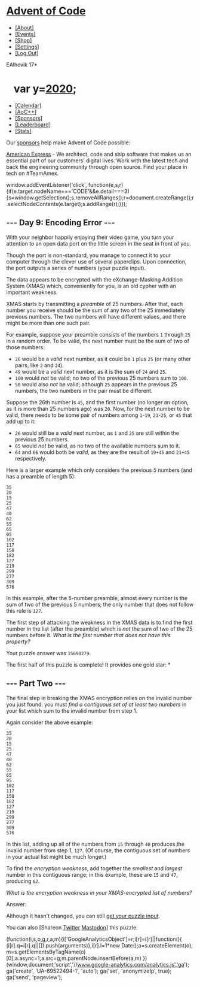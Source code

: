 [Advent of Code](/)
===================

*   [\[About\]](/2020/about)
*   [\[Events\]](/2020/events)
*   [\[Shop\]](https://teespring.com/stores/advent-of-code)
*   [\[Settings\]](/2020/settings)
*   [\[Log Out\]](/2020/auth/logout)

EAlhovik 17\*

   var y=[2020](/2020);
=======================

*   [\[Calendar\]](/2020)
*   [\[AoC++\]](/2020/support)
*   [\[Sponsors\]](/2020/sponsors)
*   [\[Leaderboard\]](/2020/leaderboard)
*   [\[Stats\]](/2020/stats)

Our [sponsors](/2020/sponsors) help make Advent of Code possible:

[American Express](https://jobs.americanexpress.com/technology) - We architect, code and ship software that makes us an essential part of our customers’ digital lives. Work with the latest tech and back the engineering community through open source. Find your place in tech on #TeamAmex.

window.addEventListener('click', function(e,s,r){if(e.target.nodeName==='CODE'&&e.detail===3){s=window.getSelection();s.removeAllRanges();r=document.createRange();r.selectNodeContents(e.target);s.addRange(r);}});

\--- Day 9: Encoding Error ---
------------------------------

With your neighbor happily enjoying their video game, you turn your attention to an open data port on the little screen in the seat in front of you.

Though the port is non-standard, you manage to connect it to your computer through the clever use of several paperclips. Upon connection, the port outputs a series of numbers (your puzzle input).

The data appears to be encrypted with the eXchange-Masking Addition System (XMAS) which, conveniently for you, is an old cypher with an important weakness.

XMAS starts by transmitting a _preamble_ of 25 numbers. After that, each number you receive should be the sum of any two of the 25 immediately previous numbers. The two numbers will have different values, and there might be more than one such pair.

For example, suppose your preamble consists of the numbers `1` through `25` in a random order. To be valid, the next number must be the sum of two of those numbers:

*   `26` would be a _valid_ next number, as it could be `1` plus `25` (or many other pairs, like `2` and `24`).
*   `49` would be a _valid_ next number, as it is the sum of `24` and `25`.
*   `100` would _not_ be valid; no two of the previous 25 numbers sum to `100`.
*   `50` would also _not_ be valid; although `25` appears in the previous 25 numbers, the two numbers in the pair must be different.

Suppose the 26th number is `45`, and the first number (no longer an option, as it is more than 25 numbers ago) was `20`. Now, for the next number to be valid, there needs to be some pair of numbers among `1`\-`19`, `21`\-`25`, or `45` that add up to it:

*   `26` would still be a _valid_ next number, as `1` and `25` are still within the previous 25 numbers.
*   `65` would _not_ be valid, as no two of the available numbers sum to it.
*   `64` and `66` would both be _valid_, as they are the result of `19+45` and `21+45` respectively.

Here is a larger example which only considers the previous _5_ numbers (and has a preamble of length 5):

    35
    20
    15
    25
    47
    40
    62
    55
    65
    95
    102
    117
    150
    182
    127
    219
    299
    277
    309
    576
    

In this example, after the 5-number preamble, almost every number is the sum of two of the previous 5 numbers; the only number that does not follow this rule is _`127`_.

The first step of attacking the weakness in the XMAS data is to find the first number in the list (after the preamble) which is _not_ the sum of two of the 25 numbers before it. _What is the first number that does not have this property?_

Your puzzle answer was `15690279`.

The first half of this puzzle is complete! It provides one gold star: \*

\--- Part Two ---
-----------------

The final step in breaking the XMAS encryption relies on the invalid number you just found: you must _find a contiguous set of at least two numbers_ in your list which sum to the invalid number from step 1.

Again consider the above example:

    35
    20
    15
    25
    47
    40
    62
    55
    65
    95
    102
    117
    150
    182
    127
    219
    299
    277
    309
    576
    

In this list, adding up all of the numbers from `15` through `40` produces the invalid number from step 1, `127`. (Of course, the contiguous set of numbers in your actual list might be much longer.)

To find the _encryption weakness_, add together the _smallest_ and _largest_ number in this contiguous range; in this example, these are `15` and `47`, producing _`62`_.

_What is the encryption weakness in your XMAS-encrypted list of numbers?_

Answer:  

Although it hasn't changed, you can still [get your puzzle input](9/input).

You can also \[Shareon [Twitter](https://twitter.com/intent/tweet?text=I%27ve+completed+Part+One+of+%22Encoding+Error%22+%2D+Day+9+%2D+Advent+of+Code+2020&url=https%3A%2F%2Fadventofcode%2Ecom%2F2020%2Fday%2F9&related=ericwastl&hashtags=AdventOfCode) [Mastodon](javascript:void(0);)\] this puzzle.

(function(i,s,o,g,r,a,m){i\['GoogleAnalyticsObject'\]=r;i\[r\]=i\[r\]||function(){ (i\[r\].q=i\[r\].q||\[\]).push(arguments)},i\[r\].l=1\*new Date();a=s.createElement(o), m=s.getElementsByTagName(o)\[0\];a.async=1;a.src=g;m.parentNode.insertBefore(a,m) })(window,document,'script','//www.google-analytics.com/analytics.js','ga'); ga('create', 'UA-69522494-1', 'auto'); ga('set', 'anonymizeIp', true); ga('send', 'pageview');